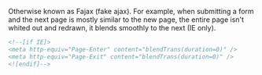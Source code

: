 Otherwise known as Fajax (fake ajax). For example, when submitting a form and the next page is mostly similar to the new page, the entire page isn't whited out and redrawn, it blends smoothly to the next (IE only).
```html
<!--[if IE]>
<meta http-equiv="Page-Enter" content="blendTrans(duration=0)" />
<meta http-equiv="Page-Exit" content="blendTrans(duration=0)" />
<![endif]-->
```
